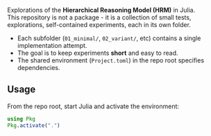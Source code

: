 
Explorations of the **Hierarchical Reasoning Model (HRM)** in Julia.  
This repository is not a package - it is a collection of small tests, explorations, self-contained experiments, each in its own folder.

- Each subfolder (`01_minimal/`, `02_variant/`, etc) contains a single implementation attempt.
- The goal is to keep experiments **short** and easy to read.
- The shared environment (`Project.toml`) in the repo root specifies dependencies.

## Usage

From the repo root, start Julia and activate the environment:

```julia
using Pkg
Pkg.activate(".")
